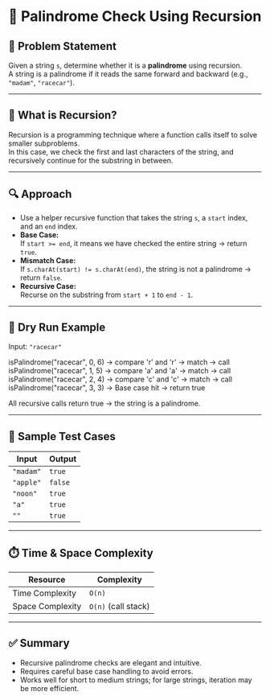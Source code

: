 # 🔁 Palindrome Check Using Recursion

## 📘 Problem Statement

Given a string `s`, determine whether it is a **palindrome** using recursion.  
A string is a palindrome if it reads the same forward and backward (e.g., `"madam"`, `"racecar"`).

---

## 🧠 What is Recursion?

Recursion is a programming technique where a function calls itself to solve smaller subproblems.  
In this case, we check the first and last characters of the string, and recursively continue for the substring in between.

---

## 🔍 Approach

- Use a helper recursive function that takes the string `s`, a `start` index, and an `end` index.
- **Base Case:**  
  If `start >= end`, it means we have checked the entire string → return `true`.
- **Mismatch Case:**  
  If `s.charAt(start) != s.charAt(end)`, the string is not a palindrome → return `false`.
- **Recursive Case:**  
  Recurse on the substring from `start + 1` to `end - 1`.

---

## 🧮 Dry Run Example

Input: `"racecar"`

isPalindrome("racecar", 0, 6)
→ compare 'r' and 'r' → match → call isPalindrome("racecar", 1, 5)
→ compare 'a' and 'a' → match → call isPalindrome("racecar", 2, 4)
→ compare 'c' and 'c' → match → call isPalindrome("racecar", 3, 3)
→ Base case hit → return true

All recursive calls return true → the string is a palindrome.

---

## 🧪 Sample Test Cases

| Input      | Output |
|------------|--------|
| `"madam"`  | `true` |
| `"apple"`  | `false`|
| `"noon"`   | `true` |
| `"a"`      | `true` |
| `""`       | `true` |

---

## ⏱️ Time & Space Complexity

| Resource         | Complexity      |
|------------------|-----------------|
| Time Complexity  | `O(n)`          |
| Space Complexity | `O(n)` (call stack) |

---

## ✅ Summary

- Recursive palindrome checks are elegant and intuitive.
- Requires careful base case handling to avoid errors.
- Works well for short to medium strings; for large strings, iteration may be more efficient.

